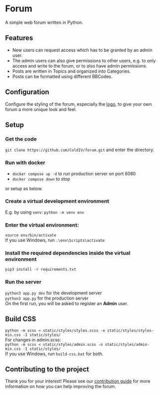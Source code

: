 # Forum
A simple web forum written in Python.

## Features

- New users can request access which has to be granted by an admin user.
- The admin users can also give permissions to other users, e.g. to only access and write to the forum, or to also have admin permissions.
- Posts are written in Topics and organized into Categories.
- Posts can be formatted using different BBCodes.

## Configuration

Configure the styling of the forum, especially the [logo](static/images/logo.png), to give your own forum a more unique look and feel.

## Setup

### Get the code
`git clone https://github.com/ColdIV/forum.git` and enter the directory.

### Run with docker
- `docker compose up -d` to run production server on port 8080
- `docker compose down` to stop

or setup as below.

### Create a virtual development environment

E.g. by using `venv`: `python -m venv env`

### Enter the virtual environment:

`source env/bin/activate` <br>
If you use Windows, run `.\env\Scripts\activate`

### Install the required dependencies inside the virtual environment
`pip3 install -r requirements.txt`

### Run the server
`python3 app.py dev` for the development server <br>
`python3 app.py` for the production server <br>
On the first run, you will be asked to register an **Admin** user. 

## Build CSS
`python -m scss < static/styles/styles.scss -o static/styles/styles-min.css -I static/styles/` <br>
For changes in admin.scss: <br>
`python -m scss < static/styles/admin.scss -o static/styles/admin-min.css -I static/styles/` <br>
If you use Windows, run `build-css.bat` for both.

## Contributing to the project

Thank you for your interest! Please see our [contribution guide](CONTRIBUTING.md) for more information on how you can help improving the forum.








